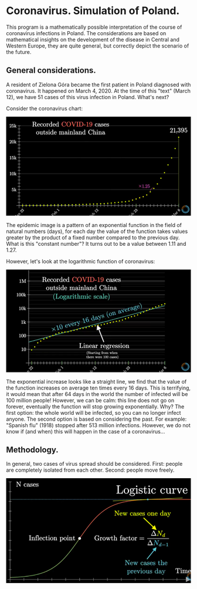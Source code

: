 # Coronavirus. Simulation of Poland.

This program is a mathematically possible interpretation of the course of coronavirus infections in Poland.
The considerations are based on mathematical insights on the development of the disease in Central and Western Europe, they are quite general, but correctly depict the scenario of the future.

## General considerations.

A resident of Zielona Góra became the first patient in Poland diagnosed with coronavirus. It happened on March 4, 2020.
At the time of this "text" (March 12), we have 51 cases of this virus infection in Poland. What's next?

Consider the coronavirus chart:

![picture1](./images/corona1.png)

The epidemic image is a pattern of an exponential function in the field of natural numbers (days), for each day the value of the function takes values greater by the product of a fixed number compared to the previous day. What is this "constant number"? It turns out to be a value between 1.11 and 1.27.

However, let's look at the logarithmic function of coronavirus:

![picture2](./images/corona2.png)

The exponential increase looks like a straight line, we find that the value of the function increases on average ten times every 16 days. This is terrifying, it would mean that after 64 days in the world the number of infected will be 100 million people!  However, we can be calm: this line does not go on forever, eventually the function will stop growing exponentially. Why? The first option: the whole world will be infected, so you can no longer infect anyone. The second option is based on considering the past. For example: "Spanish flu" (1918) stopped after 513 million infections. However, we do not know if (and when) this will happen in the case of a coronavirus...

## Methodology.

In general, two cases of virus spread should be considered. First: people are completely isolated from each other. Second: people move freely.

![picture3](./images/corona3.png)

